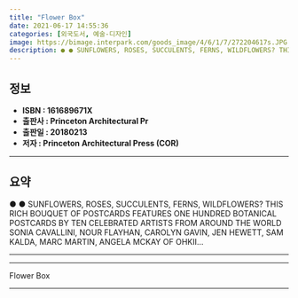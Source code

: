 ```yaml
---
title: "Flower Box"
date: 2021-06-17 14:55:36
categories: [외국도서, 예술-디자인]
image: https://bimage.interpark.com/goods_image/4/6/1/7/272204617s.JPG
description: ● ● SUNFLOWERS, ROSES, SUCCULENTS, FERNS, WILDFLOWERS? THIS RICH BOUQUET OF POSTCARDS FEATURES ONE HUNDRED BOTANICAL POSTCARDS BY TEN CELEBRATED ARTISTS FROM
---
```


## **정보**

- **ISBN : 161689671X**
- **출판사 : Princeton Architectural Pr**
- **출판일 : 20180213**
- **저자 : Princeton Architectural Press (COR)**

------



## **요약**

●  ●  SUNFLOWERS, ROSES, SUCCULENTS, FERNS, WILDFLOWERS? THIS RICH BOUQUET OF POSTCARDS FEATURES ONE HUNDRED BOTANICAL POSTCARDS BY TEN CELEBRATED ARTISTS FROM AROUND THE WORLD SONIA CAVALLINI, NOUR FLAYHAN, CAROLYN GAVIN, JEN HEWETT, SAM KALDA, MARC MARTIN, ANGELA MCKAY OF OHKII... 

------



------


Flower Box 

------



